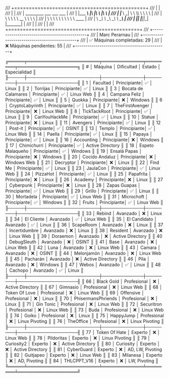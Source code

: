 /// +=============================================+
/// |                                             |
/// |                                             |
/// |   _________    ___  ___      ___            |
/// |  |\___   ___\ |\  \|\  \    |\  \           |
/// |  \|___ \  \_| \ \  \\\  \   \ \  \          |
/// |       \ \  \   \ \   __  \   \ \  \         |
/// |        \ \  \   \ \  \ \  \   \ \  \____    |
/// |         \ \__\   \ \__\ \__\   \ \_______\  |
/// |          \|__|    \|__|\|__|    \|_______|  |
/// |                                             |
/// |                                             |
/// +=============================================+
/// +---------------------------------------------+
/// |              Marc Perarnau                  |
/// +---------------------------------------------+
/// |        ✅ Máquinas completadas: 29          |
/// |        ❌ Máquinas pendientes: 55           |
/// +---------------------------------------------+

╔═════╤═══════════════════════╤═════════════╤════════╤═══════════════════╗
║  #  │ Máquina               │ Dificultad  │ Estado │ Especialidad      ║
╟─────┼───────────────────────┼─────────────┼────────┼───────────────────╢
║  1  │ Facultad              │ Principiante│   ✅   │ Linux             ║
║  2  │ Torrijas              │ Principiante│   ✅   │ Linux             ║
║  3  │ Bocata de Calamares   │ Principiante│   ✅   │ Linux Web         ║
║  4  │ Campana Feliz         │ Principiante│   ✅   │ Linux             ║
║  5  │ Quokka                │ Principiante│   ❌   │ Windows           ║
║  6  │ CryptoLabyrinth       │ Principiante│   ✅   │ Linux             ║
║  7  │ TheFirstAvenger       │ Principiante│   ❌   │ Linux Web         ║
║  8  │ TickTackRoot          │ Principiante│   ✅   │ Linux             ║
║  9  │ CanYouHackMe          │ Principiante│   ✅   │ Linux             ║
║ 10  │ Statue                │ Principiante│   ❌   │ Linux             ║
║ 11  │ Avengers              │ Principiante│   ✅   │ Linux             ║
║ 12  │ Post-it               │ Principiante│   ✅   │ OSINT             ║
║ 13  │ Templo                │ Principiante│   ✅   │ Linux Web         ║
║ 14  │ Paella                │ Principiante│   ✅   │ Linux             ║
║ 15  │ Papaya                │ Principiante│   ✅   │ Linux             ║
║ 16  │ Accounting            │ Principiante│   ❌   │ Windows           ║
║ 17  │ Chimichurri           │ Principiante│   ✅   │ Active Directory  ║
║ 18  │ Espeto Malaqueño      │ Principiante│   ✅   │ Windows           ║
║ 19  │ Ensalá Papas          │ Principiante│   ❌   │ Windows           ║
║ 20  │ Cocido Andaluz        │ Principiante│   ❌   │ Windows Web       ║
║ 21  │ Decryptor             │ Principiante│   ❌   │ Linux             ║
║ 22  │ Find Me               │ Principiante│   ✅   │ Linux             ║
║ 23  │ JaulaCon              │ Principiante│   ✅   │ Linux Web         ║
║ 24  │ PizzaHot              │ Principiante│   ✅   │ Linux             ║
║ 25  │ Papafrita             │ Principiante│   ❌   │ Linux             ║
║ 26  │ Academy               │ Principiante│   ❌   │ Linux             ║
║ 27  │ Cyberpunk             │ Principiante│   ❌   │ Linux             ║
║ 28  │ Zapas Guapas          │ Principiante│   ✅   │ Linux Web         ║
║ 29  │ Grillo                │ Principiante│   ✅   │ Linux             ║
║ 30  │ Mortadela             │ Principiante│   ✅   │ Linux Web         ║
║ 31  │ Microchoft            │ Principiante│   ✅   │ Windows           ║
║ 32  │ Fruits                │ Principiante│   ✅   │ Linux Web         ║
╟─────┼───────────────────────┼─────────────┼────────┼───────────────────╢
║ 33  │ Rebind                │ Avanzado    │   ❌   │ Linux             ║
║ 34  │ El Cliente            │ Avanzado    │   ✅   │ Linux Web         ║
║ 35  │ El Candidato          │ Avanzado    │   ✅   │ Linux             ║
║ 36  │ ScapeRoom             │ Avanzado    │   ❌   │ Linux             ║
║ 37  │ Incertidumbre         │ Avanzado    │   ❌   │ Linux             ║
║ 38  │ Resident              │ Avanzado    │   ❌   │ Linux Web         ║
║ 39  │ Doraemon              │ Avanzado    │   ❌   │ Active Directory  ║
║ 40  │ DebugSleuth           │ Avanzado    │   ❌   │ OSINT             ║
║ 41  │ Base                  │ Avanzado    │   ❌   │ Linux Web         ║
║ 42  │ Luna                  │ Avanzado    │   ❌   │ Linux Web         ║
║ 43  │ Camara                │ Avanzado    │   ❌   │ OSINT             ║
║ 44  │ Melonjamón            │ Avanzado    │   ❌   │ Linux Web         ║
║ 45  │ Pacharán              │ Avanzado    │   ❌   │ Active Directory  ║
║ 46  │ Pila                  │ Avanzado    │   ❌   │ Windows           ║
║ 47  │ Webos                 │ Avanzado    │   ✅   │ Linux             ║
║ 48  │ Cachopo               │ Avanzado    │   ✅   │ Linux             ║
╟─────┼───────────────────────┼─────────────┼────────┼───────────────────╢
║ 66  │ Black Gold            │ Profesional │   ❌   │ Active Directory  ║
║ 67  │ Gimnasio              │ Profesional │   ❌   │ Linux Web         ║
║ 68  │ Token Of Love         │ Profesional │   ❌   │ Linux Web         ║
║ 69  │ Offensive             │ Profesional │   ❌   │ Linux             ║
║ 70  │ PhisermansPhriends    │ Profesional │   ❌   │ Linux             ║
║ 71  │ Gin Tonic             │ Profesional │   ❌   │ Linux Web         ║
║ 72  │ Securitron            │ Profesional │   ❌   │ Linux Web         ║
║ 73  │ Buda                  │ Profesional │   ❌   │ Linux Web         ║
║ 74  │ Goiko                 │ Profesional │   ❌   │ Linux             ║
║ 75  │ HappyJump             │ Profesional │   ❌   │ Linux Pivoting    ║
║ 76  │ TheOffice             │ Profesional │   ❌   │ Linux Pivoting    ║
╟─────┼───────────────────────┼─────────────┼────────┼───────────────────╢
║ 77  │ Token Of Hate         │ Experto     │   ❌   │ Linux Web         ║
║ 78  │ Pildoritas            │ Experto     │   ❌   │ Linux Pivoting    ║
║ 79  │ Curiosity2            │ Experto     │   ❌   │ Active Directory  ║
║ 80  │ Curiosity             │ Experto     │   ❌   │ Active Directory  ║
║ 81  │ CyberGuard            │ Experto     │   ❌   │ AD, LW, Pivoting  ║
║ 82  │ Guitjapeo             │ Experto     │   ❌   │ Linux Web         ║
║ 83  │ Milanesa              │ Experto     │   ❌   │ AD, Pivoting      ║
║ 84  │ THLCPPT_V16           │ Experto     │   ❌   │ LW, Pivoting      ║
╚═════╧═══════════════════════╧═════════════╧════════╧═══════════════════╝
